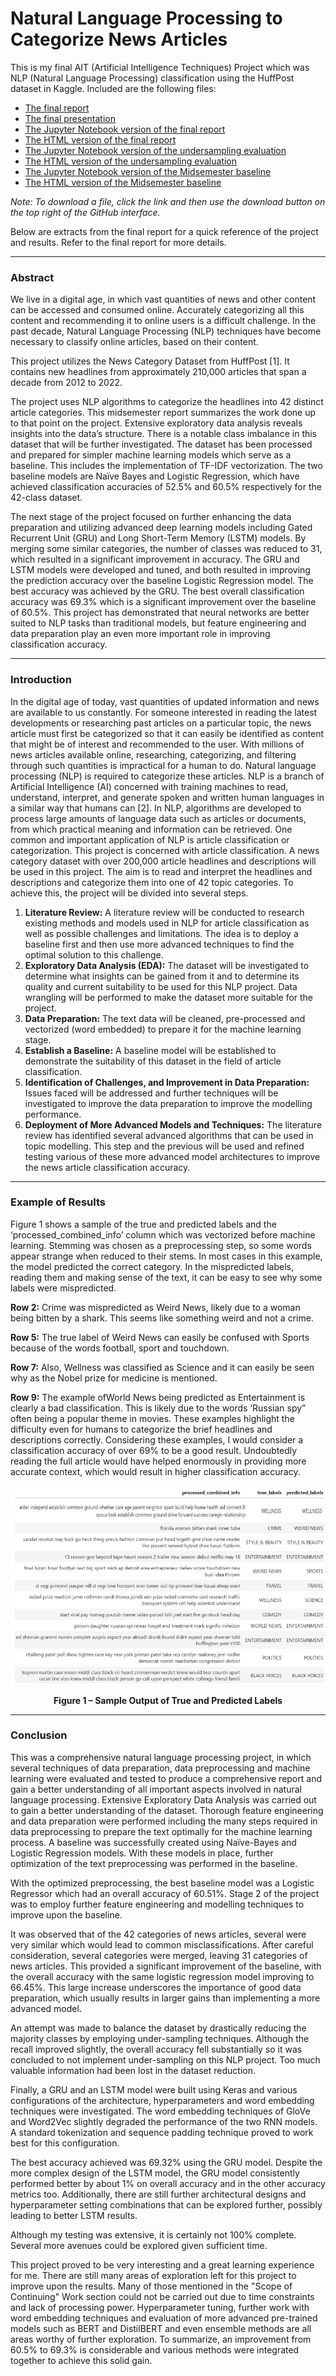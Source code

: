 # Natural Language Processing to Categorize News Articles

This is my final AIT (Artificial Intelligence Techniques) Project which was NLP (Natural Language Processing) classification using the HuffPost dataset in Kaggle. Included are the following files:

- [The final report](NLP%20Final%20Project%20Report.pdf)
- [The final presentation](NLP%20Final%20Presentation.pdf)
- [The Jupyter Notebook version of the final report](NLP%20Final%20Project%20Code.ipynb)
- [The HTML version of the final report](AIT%20Final%20Project%20Code.html)
- [The Jupyter Notebook version of the undersampling evaluation](NLP%20Undersampling%20Evaluation%20Code.ipynb)
- [The HTML version of the undersampling evaluation](NLP%20Undersampling%20Evaluation%20Code.html)
- [The Jupyter Notebook version of the Midsemester baseline](NLP_Project_Midsemester.ipynb)
- [The HTML version of the Midsemester baseline](NLP_Project_Midsemester.html)

*Note: To download a file, click the link and then use the download button on the top right of the GitHub interface.*

Below are extracts from the final report for a quick reference of the project and results. Refer to the final report for more details.

---

### Abstract
We live in a digital age, in which vast quantities of news and other content can be accessed and consumed online. Accurately categorizing all this content and recommending
it to online users is a difficult challenge. In the past decade, Natural Language Processing (NLP) techniques have become necessary to classify online articles, based on their
content.

This project utilizes the News Category Dataset from HuffPost [1]. It contains new
headlines from approximately 210,000 articles that span a decade from 2012 to 2022.

The project uses NLP algorithms to categorize the headlines into 42 distinct article categories. This midsemester report summarizes the work done up to that point on the project.
Extensive exploratory data analysis reveals insights into the data’s structure. There is
a notable class imbalance in this dataset that will be further investigated. The dataset
has been processed and prepared for simpler machine learning models which serve as a
baseline. This includes the implementation of TF-IDF vectorization. The two baseline
models are Naïve Bayes and Logistic Regression, which have achieved classification
accuracies of 52.5% and 60.5% respectively for the 42-class dataset.

The next stage of the project focused on further enhancing the data preparation and
utilizing advanced deep learning models including Gated Recurrent Unit (GRU) and
Long Short-Term Memory (LSTM) models. By merging some similar categories, the
number of classes was reduced to 31, which resulted in a significant improvement in
accuracy. The GRU and LSTM models were developed and tuned, and both resulted in
improving the prediction accuracy over the baseline Logistic Regression model. The best
accuracy was achieved by the GRU. The best overall classification accuracy was 69.3%
which is a significant improvement over the baseline of 60.5%. This project has demonstrated that neural networks are better suited to NLP tasks than traditional models, but
feature engineering and data preparation play an even more important role in improving
classification accuracy.

---

### Introduction
In the digital age of today, vast quantities of updated information and news are available to
us constantly. For someone interested in reading the latest developments or researching past
articles on a particular topic, the news article must first be categorized so that it can easily be
identified as content that might be of interest and recommended to the user. With millions of 
news articles available online, researching, categorizing, and filtering through such quantities
is impractical for a human to do. Natural language processing (NLP) is required to categorize
these articles.
NLP is a branch of Artificial Intelligence (AI) concerned with training machines to read,
understand, interpret, and generate spoken and written human languages in a similar way
that humans can [2]. In NLP, algorithms are developed to process large amounts of language
data such as articles or documents, from which practical meaning and information can be
retrieved.
One common and important application of NLP is article classification or categorization.
This project is concerned with article classification. A news category dataset with over
200,000 article headlines and descriptions will be used in this project. The aim is to read and
interpret the headlines and descriptions and categorize them into one of 42 topic categories.
To achieve this, the project will be divided into several steps.
1. **Literature Review:** A literature review will be conducted to research existing methods
and models used in NLP for article classification as well as possible challenges
and limitations. The idea is to deploy a baseline first and then use more advanced
techniques to find the optimal solution to this challenge.
2. **Exploratory Data Analysis (EDA):** The dataset will be investigated to determine
what insights can be gained from it and to determine its quality and current suitability
to be used for this NLP project. Data wrangling will be performed to make the dataset
more suitable for the project.
3. **Data Preparation:** The text data will be cleaned, pre-processed and vectorized (word
embedded) to prepare it for the machine learning stage.
4. **Establish a Baseline:** A baseline model will be established to demonstrate the suitability
of this dataset in the field of article classification.
5. **Identification of Challenges, and Improvement in Data Preparation:** Issues faced
will be addressed and further techniques will be investigated to improve the data preparation
to improve the modelling performance.
6. **Deployment of More Advanced Models and Techniques:** The literature review has
identified several advanced algorithms that can be used in topic modelling. This step
and the previous will be used and refined testing various of these more advanced model
architectures to improve the news article classification accuracy.

---

### Example of Results
Figure 1 shows a sample of the true and predicted labels and the ‘processed_combined_info’
column which was vectorized before machine learning. Stemming was chosen as a preprocessing
step, so some words appear strange when reduced to their stems. In most cases in
this example, the model predicted the correct category. In the mispredicted labels, reading
them and making sense of the text, it can be easy to see why some labels were mispredicted.

**Row 2:** Crime was mispredicted as Weird News, likely due to a woman being bitten by a
shark. This seems like something weird and not a crime.

**Row 5:** The true label of Weird News can easily be confused with Sports because of the
words football, sport and touchdown.

**Row 7:** Also, Wellness was classified as Science and it can easily be seen why as the Nobel
prize for medicine is mentioned.

**Row 9:** The example ofWorld News being predicted as Entertainment is clearly a bad classification.
This is likely due to the words ‘Russian spy” often being a popular theme in movies.
These examples highlight the difficulty even for humans to categorize the brief headlines
and descriptions correctly. Considering these examples, I would consider a classification
accuracy of over 69% to be a good result. Undoubtedly reading the full article would have
helped enormously in providing more accurate context, which would result in higher classification
accuracy.

<p align="center">
  <img src="Figure_1.png" alt="Figure 1" />
</p>
<p align="center"><b>Figure 1 – Sample Output of True and Predicted Labels</b></p>

---

### Conclusion
This was a comprehensive natural language processing project, in which several techniques
of data preparation, data preprocessing and machine learning were evaluated and tested to
produce a comprehensive report and gain a better understanding of all important aspects involved
in natural language processing. Extensive Exploratory Data Analysis was carried out
to gain a better understanding of the dataset. Thorough feature engineering and data preparation
were performed including the many steps required in data preprocessing to prepare
the text optimally for the machine learning process. A baseline was successfully created
using Naïve-Bayes and Logistic Regression models. With these models in place, further
optimization of the text preprocessing was performed in the baseline.  

With the optimized preprocessing, the best baseline model was a Logistic Regressor
which had an overall accuracy of 60.51%. Stage 2 of the project was to employ further
feature engineering and modelling techniques to improve upon the baseline.

It was observed that of the 42 categories of news articles, several were very similar
which would lead to common misclassifications. After careful consideration, several categories 
were merged, leaving 31 categories of news articles. This provided a significant
improvement of the baseline, with the overall accuracy with the same logistic regression
model improving to 66.45%. This large increase underscores the importance of good data
preparation, which usually results in larger gains than implementing a more advanced model.

An attempt was made to balance the dataset by drastically reducing the majority classes
by employing under-sampling techniques. Although the recall improved slightly, the overall
accuracy fell substantially so it was concluded to not implement under-sampling on this NLP
project. Too much valuable information had been lost in the dataset reduction.

Finally, a GRU and an LSTM model were built using Keras and various configurations
of the architecture, hyperparameters and word embedding techniques were investigated. The
word embedding techniques of GloVe and Word2Vec slightly degraded the performance of
the two RNN models. A standard tokenization and sequence padding technique proved to
work best for this configuration.

The best accuracy achieved was 69.32% using the GRU model. Despite the more complex
design of the LSTM model, the GRU model consistently performed better by about 1%
on overall accuracy and in the other accuracy metrics too. Additionally, there are still further
architectural designs and hyperparameter setting combinations that can be explored further,
possibly leading to better LSTM results.

Although my testing was extensive, it is certainly not 100% complete. Several more
avenues could be explored given sufficient time.

This project proved to be very interesting and a great learning experience for me. There
are still many areas of exploration left for this project to improve upon the results. Many
of those mentioned in the "Scope of Continuing" Work section could not be carried out due
to time constraints and lack of processing power. Hyperparameter tuning, further work with
word embedding techniques and evaluation of more advanced pre-trained models such as
BERT and DistilBERT and even ensemble methods are all areas worthy of further exploration.
To summarize, an improvement from 60.5% to 69.3% is considerable and various
methods were integrated together to achieve this solid gain.


